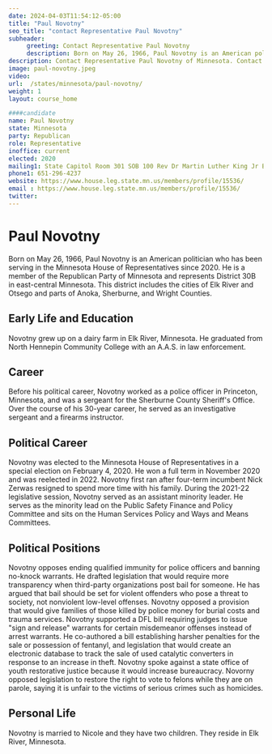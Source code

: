 ```yaml
---
date: 2024-04-03T11:54:12-05:00
title: "Paul Novotny"
seo_title: "contact Representative Paul Novotny"
subheader:
     greeting: Contact Representative Paul Novotny
     description: Born on May 26, 1966, Paul Novotny is an American politician who has been serving in the Minnesota House of Representatives since 2020. He is a member of the Republican Party of Minnesota and represents District 30B in east-central Minnesota.
description: Contact Representative Paul Novotny of Minnesota. Contact information for Paul Novotny includes email address, phone number, and mailing address.
image: paul-novotny.jpeg
video:
url:  /states/minnesota/paul-novotny/
weight: 1
layout: course_home

####candidate
name: Paul Novotny
state: Minnesota
party: Republican
role: Representative
inoffice: current
elected: 2020
mailing1: State Capitol Room 301 SOB 100 Rev Dr Martin Luther King Jr Blvd St. Paul, MN 55155-1298
phone1: 651-296-4237
website: https://www.house.leg.state.mn.us/members/profile/15536/
email : https://www.house.leg.state.mn.us/members/profile/15536/
twitter:
---
```


Paul Novotny
=============
Born on May 26, 1966, Paul Novotny is an American politician who has been serving in the Minnesota House of Representatives since 2020. He is a member of the Republican Party of Minnesota and represents District 30B in east-central Minnesota. This district includes the cities of Elk River and Otsego and parts of Anoka, Sherburne, and Wright Counties.

Early Life and Education
------------------------
Novotny grew up on a dairy farm in Elk River, Minnesota. He graduated from North Hennepin Community College with an A.A.S. in law enforcement.

Career
------
Before his political career, Novotny worked as a police officer in Princeton, Minnesota, and was a sergeant for the Sherburne County Sheriff's Office. Over the course of his 30-year career, he served as an investigative sergeant and a firearms instructor.

Political Career
----------------
Novotny was elected to the Minnesota House of Representatives in a special election on February 4, 2020. He won a full term in November 2020 and was reelected in 2022. Novotny first ran after four-term incumbent Nick Zerwas resigned to spend more time with his family. During the 2021-22 legislative session, Novotny served as an assistant minority leader. He serves as the minority lead on the Public Safety Finance and Policy Committee and sits on the Human Services Policy and Ways and Means Committees.

Political Positions
-------------------
Novotny opposes ending qualified immunity for police officers and banning no-knock warrants. He drafted legislation that would require more transparency when third-party organizations post bail for someone. He has argued that bail should be set for violent offenders who pose a threat to society, not nonviolent low-level offenses. Novotny opposed a provision that would give families of those killed by police money for burial costs and trauma services. Novotny supported a DFL bill requiring judges to issue "sign and release" warrants for certain misdemeanor offenses instead of arrest warrants. He co-authored a bill establishing harsher penalties for the sale or possession of fentanyl, and legislation that would create an electronic database to track the sale of used catalytic converters in response to an increase in theft. Novotny spoke against a state office of youth restorative justice because it would increase bureaucracy. Novorny opposed legislation to restore the right to vote to felons while they are on parole, saying it is unfair to the victims of serious crimes such as homicides.

Personal Life
-------------
Novotny is married to Nicole and they have two children. They reside in Elk River, Minnesota.
